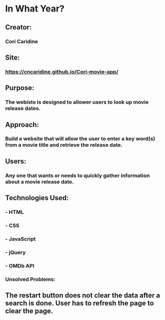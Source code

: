 
# In What Year?

## Creator: 
### Cori Caridine

## Site: 
### https://cncaridine.github.io/Cori-movie-app/

## Purpose:
### The webiste is designed to allower users to look up movie release dates.

## Approach: 
### Build a website that will allow the user to enter a key word(s) from a movie title and retrieve the release date.

## Users:
### Any one that wants or needs to quickly gather information about a movie release date.

## Technologies Used: 
### - HTML 
### - CSS 
### - JavaScript 
### - jQuery
### - OMDb API

### Unsolved Problems: 
## The restart button does not clear the data after a search is done. User has to refresh the page to clear the page.
